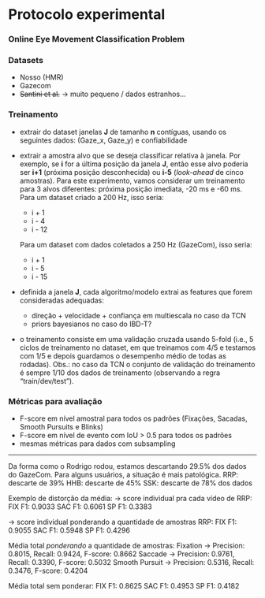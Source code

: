 # Protocolo experimental

### Online Eye Movement Classification Problem



### Datasets

* Nosso (HMR)
* Gazecom
* ~~Santini et al.~~ -> muito pequeno / dados estranhos…



### Treinamento

* extrair do dataset janelas **J** de tamanho **n** contíguas, usando os seguintes dados: (Gaze_x, Gaze_y) e confiabilidade

* extrair a amostra alvo que se deseja classificar relativa à janela. Por exemplo, se **i** for a última posição da janela **J**, então esse alvo poderia ser **i+1** (próxima posição desconhecida) ou **i-5** (*look-ahead* de cinco amostras). Para este experimento, vamos considerar um treinamento para 3 alvos diferentes: próxima posição imediata, -20 ms e -60 ms. Para um dataset criado a 200 Hz, isso seria:
    * i + 1
    * i - 4
    * i - 12
    
    Para um dataset com dados coletados a 250 Hz (GazeCom), isso seria:
    
    * i + 1
    * i - 5
    * i - 15
    
* definida a janela **J**, cada algoritmo/modelo extrai as features que forem consideradas adequadas:
    * direção + velocidade + confiança em multiescala no caso da TCN
    * priors bayesianos no caso do IBD-T?
    
* o treinamento consiste em uma validação cruzada usando 5-fold (i.e., 5 ciclos de treinamento no dataset, em que treinamos com 4/5 e testamos com 1/5 e depois guardamos o desempenho médio de todas as rodadas). Obs.: no caso da TCN o conjunto de validação do treinamento é sempre 1/10 dos dados de treinamento (observando a regra “train/dev/test”). 



### Métricas para avaliação

* F-score em nível amostral para todos os padrões (Fixações, Sacadas, Smooth Pursuits e Blinks)
* F-score em nível de evento com IoU > 0.5 para todos os padrões
* mesmas métricas para dados com subsampling 



-------------------
Da forma como o Rodrigo rodou, estamos descartando 29.5% dos dados do GazeCom.
Para alguns usuários, a situação é mais patológica.
RRP: descarte de 39% 
HHB: descarte de 45%
SSK: descarte de 78% dos dados

Exemplo de distorção da média:
-> score individual pra cada vídeo de RRP:
   FIX F1: 0.9033
   SAC F1: 0.6061
   SP  F1: 0.3383

-> score individual ponderando a quantidade de amostras RRP:
   FIX F1: 0.9055
   SAC F1: 0.5948
   SP  F1: 0.4296

Média total *ponderando* a quantidade de amostras:
Fixation       -> Precision: 0.8015, Recall: 0.9424, F-score: 0.8662
Saccade        -> Precision: 0.9761, Recall: 0.3390, F-score: 0.5032
Smooth Pursuit -> Precision: 0.5316, Recall: 0.3476, F-score: 0.4204

Média total sem ponderar:
    FIX F1: 0.8625
    SAC F1: 0.4953
    SP  F1: 0.4182


